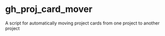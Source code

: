# gh_proj_card_mover
A script for automatically moving project cards from one project to another project
